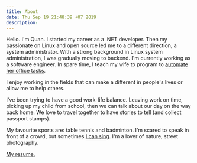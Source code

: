 ```yaml
---
title: About
date: Thu Sep 19 21:48:39 +07 2019
description:
---
```

Hello. I'm Quan.
I started my career as a .NET developer. Then my passionate on Linux and open source led me to a different direction, a system administrator.
With a strong background in Linux system administration, I was gradually moving to backend. I'm currently working as a software engineer. In spare time, I teach my wife to program to [automate her office tasks](../../../2021/06/10/automate-office-tasks).

I enjoy working in the fields that can make a different in people's lives or allow me to help others.

I've been trying to have a good work-life balance. Leaving work on time, picking up my child from school, then we can talk about our day on the way back home. We love to travel together to have stories to tell (and collect passport stamps).

My favourite sports are: table tennis and badminton. I'm scared to speak in front of a crowd, but sometimes [I can sing](https://youtu.be/4pxr5zTRgmM). I'm a lover of nature, street photography.

[My resume.](/resume)